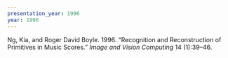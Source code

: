 ```yaml
---
presentation_year: 1996
year: 1996
---
```


Ng, Kia, and Roger David Boyle. 1996. “Recognition and Reconstruction of Primitives in Music Scores.” <i>Image and Vision Computing</i> 14 (1):39–46.
